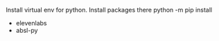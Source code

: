 Install virtual env for python.
Install packages there
python -m pip install 
- elevenlabs
- absl-py
